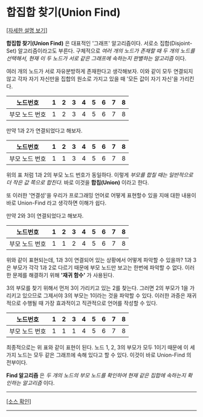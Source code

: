 # 합집합 찾기(Union Find)

[[자세한 설명 보기]](https://blog.naver.com/ndb796/221230945092)

**합집합 찾기(Union Find)** 은 대표적인 '그래프' 알고리즘이다. 서로소 집합(Disjoint-Set) 알고리즘이라고도 부른다. 구체적으로 _여러 개의 노드가 존재할 때 두 개의 노드를 선택해서, 현재 이 두 노드가 서로 같은 그래프에 속하는지 판별하는 알고리즘_ 이다.

여러 개의 노드가 서로 자유분방하게 존재한다고 생각해보자. 이와 같이 모두 연결되지 않고 각자 자기 자신만을 집합의 원소로 가지고 있을 때 '모든 값이 자기 자신'을 가리킨다.

|노드번호|1|2|3|4|5|6|7|8|
|:---:|:---:|:---:|:---:|:---:|:---:|:---:|:---:|:---:|
|부모 노드 번호|1|2|3|4|5|6|7|8|

만약 1과 2가 연결되었다고 해보자.

|노드번호|1|2|3|4|5|6|7|8|
|:---:|:---:|:---:|:---:|:---:|:---:|:---:|:---:|:---:|
|부모 노드 번호|1|1|3|4|5|6|7|8|

위의 표 처럼 1과 2의 부모 노드 번호가 동일하다. 이렇게 _부모를 합칠 때는 일반적으로 더 작은 값 쪽으로 합친다._ 바로 이것을 **합칩(Union)** 이라고 한다.

또 이러한 '연결성'을 우리가 프로그래밍 언어로 어떻게 표현할수 있을 지애 대한 내용이 바로 Union-Find 라고 생각하면 이해가 쉽다.

만약 2와 3이 연결되었다고 해보자.

|노드번호|1|2|3|4|5|6|7|8|
|:---:|:---:|:---:|:---:|:---:|:---:|:---:|:---:|:---:|
|부모 노드 번호|1|1|2|4|5|6|7|8|

위와 같이 표현되는데, 1과 3이 연결되어 있는 상황에서 어떻게 파악할 수 있을까? 1과 3은 부모가 각각 1과 2로 다르기 때문에 부모 노드만 보고는 한번에 파악할 수 없다. 이러한 문제를 해결하기 위해 **'재귀 함수'** 가 사용된다.

3의 부모를 찾기 위해서 먼저 3이 가리키고 있는 2를 찾는다. 그러면 2의 부모가 1을 가리키고 있으므로 그제서야 3의 부모는 1이라는 것을 파악할 수 있다. 이러한 과증은 재귀적으로 수행될 때 가장 효과적이고 직관적으로 언어를 작성할 수 있다.

|노드번호|1|2|3|4|5|6|7|8|
|:---:|:---:|:---:|:---:|:---:|:---:|:---:|:---:|:---:|
|부모 노드 번호|1|1|1|4|5|6|7|8|

최종적으로는 위 표와 같이 표현이 된다. 노드 1, 2, 3의 부모가 모두 1이기 때문에 이 세가지 노드는 모두 같은 그래프에 속해 있다고 할 수 있다. 이것이 바로 Union-Find 의 전부이다.

**Find 알고리즘** 은 _두 개의 노드의 부모 노드를 확인하여 현재 같은 집합에 속하는지 확인하는 알고리즘_ 이다.

---

[[소스 확인]](https://github.com/flexboni/algorithm_c/blob/master/18강/unionFind.cpp)

---